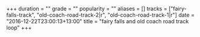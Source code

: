 +++
duration = ""
grade = ""
popularity = ""
aliases = []
tracks = ["fairy-falls-track", "old-coach-road-track-2|r", "old-coach-road-track-1|r"]
date = "2016-12-22T23:00:13+13:00"
title = "fairy falls and old coach road track loop"
+++

